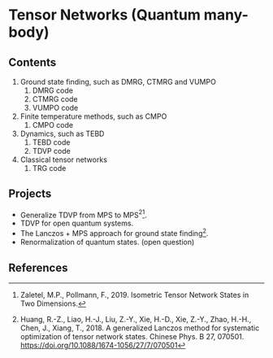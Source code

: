 # Tensor Networks (Quantum many-body)

## Contents
1. Ground state finding, such as DMRG, CTMRG and VUMPO
   1. DMRG code
   2. CTMRG code
   3. VUMPO code
2. Finite temperature methods, such as CMPO
   1. CMPO code
3. Dynamics, such as TEBD
   1. TEBD code
   2. TDVP code
4. Classical tensor networks
   1. TRG code

## Projects

* Generalize TDVP from MPS to MPS$^2$[^Zaletel2019].
* TDVP for open quantum systems.
* The Lanczos + MPS approach for ground state finding[^Huang2018].
* Renormalization of quantum states. (open question)

## References
[^Zaletel2019]: Zaletel, M.P., Pollmann, F., 2019. Isometric Tensor Network States in Two Dimensions.
[^Huang2018]: Huang, R.-Z., Liao, H.-J., Liu, Z.-Y., Xie, H.-D., Xie, Z.-Y., Zhao, H.-H., Chen, J., Xiang, T., 2018. A generalized Lanczos method for systematic optimization of tensor network states. Chinese Phys. B 27, 070501. https://doi.org/10.1088/1674-1056/27/7/070501
